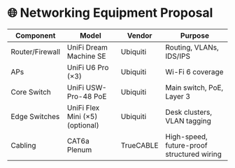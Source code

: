 # 🌐 Networking Equipment Proposal

| Component       | Model                          | Vendor     | Purpose                                      |
|----------------|--------------------------------|------------|----------------------------------------------|
| Router/Firewall| UniFi Dream Machine SE         | Ubiquiti   | Routing, VLANs, IDS/IPS                      |
| APs            | UniFi U6 Pro (×3)              | Ubiquiti   | Wi-Fi 6 coverage                             |
| Core Switch    | UniFi USW-Pro-48 PoE           | Ubiquiti   | Main switch, PoE, Layer 3                    |
| Edge Switches  | UniFi Flex Mini (×5) (optional)| Ubiquiti   | Desk clusters, VLAN tagging                  |
| Cabling        | CAT6a Plenum                   | TrueCABLE  | High-speed, future-proof structured wiring   |